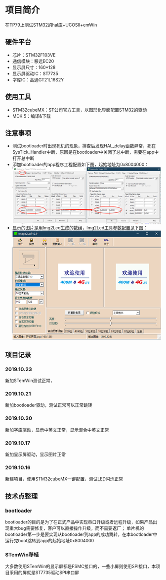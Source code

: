 # 项目简介
在TP79上测试STM32的hal库+UCOSII+emWin

## 硬件平台
* 芯片：STM32F103VE
* 通信模块：移远EC20
* 显示屏尺寸：160*128
* 显示屏驱动IC：ST7735
* 字库IC：高通GT21L16S2Y

## 使用工具
* STM32cubeMX：ST公司官方工具，以图形化界面配置STM32的驱动
* MDK 5：编译&下载
## 注意事项
* 测试bootloader时出现死机的现象，排查后发现HAL_delay函数异常，死在SysTick_Handler中断，原因是在bootloader中关闭了总中断，需要在app中打开总中断
* 添加bootloader的app程序工程配置如下图，起始地址为0x8004000：
![app起始地址MDK工程配置](https://github.com/gaozichen2012/TP79-hal-ucosii-emwin/blob/master/app%E8%B5%B7%E5%A7%8B%E5%9C%B0%E5%9D%80MDK%E5%B7%A5%E7%A8%8B%E9%85%8D%E7%BD%AE.png)
* 显示的图片是用Img2Lcd生成的数组，Img2Lcd工具参数配置见下图：
![Img2Lcd工具参数截图](https://raw.githubusercontent.com/gaozichen2012/TP79-hal-ucosii-emwin/master/Image2Lcd%E8%BD%AF%E4%BB%B6%E6%88%AA%E5%9B%BE.png)
## 项目记录
### 2019.10.23
新加STemWin测试正常，
### 2019.10.21
新加bootloader驱动，测试正常可以正常跳转
### 2019.10.20
新加字库驱动，显示中英文正常，显示混合中英文正常
### 2019.10.17
新加显示屏驱动，显示图片正常
### 2019.10.16
新建项目，使用STM32cubeMX一键配置，测试LED闪烁正常

## 技术点整理
### bootloader
bootloader的目的是为了在正式产品中实现串口升级或者远程升级，如果产品出现重大bug需要修复，客户可以直接操作升级，而不需要返厂；
单片机的bootloader第一步是要实现从bootloader到app的成功跳转，在本bootloader中运行完boot跳转到app的起始地址0x8004000

### STemWin移植
大多数使用STemWin的显示屏都是FSMC接口的，一些小屏则使用SPI接口，本项目采用的屏就是ST7735驱动SPI串口屏

